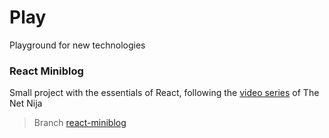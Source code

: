 # Play

Playground for new technologies


### React Miniblog
Small project with the essentials of React, following the [video series](https://www.youtube.com/watch?v=j942wKiXFu8&list=PL4cUxeGkcC9gZD-Tvwfod2gaISzfRiP9d) of The Net Nija
> Branch [react-miniblog](https://github.com/maxkraszewski/play/tree/react-miniblog)
 